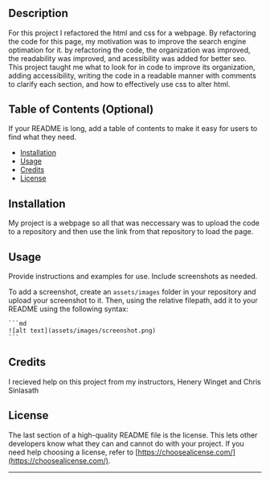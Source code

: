 # <Seo-code-refactor>

## Description

For this project I refactored the html and css for a webpage. By refactoring the code for this page, my motivation was to improve the search engine optimation for it. by refactoring the code, the organization was improved, the readability was improved, and acessibility was added for better seo. This project taught me what to look for in code to improve its organization, adding accessibility, writing the code in a readable manner with comments to clarify each section, and how to effectively use css to alter html.

## Table of Contents (Optional)

If your README is long, add a table of contents to make it easy for users to find what they need.

- [Installation](#installation)
- [Usage](#usage)
- [Credits](#credits)
- [License](#license)

## Installation

My project is a webpage so all that was neccessary was to upload the code to a repository and then use the link from that repository to load the page.

## Usage

Provide instructions and examples for use. Include screenshots as needed.

To add a screenshot, create an `assets/images` folder in your repository and upload your screenshot to it. Then, using the relative filepath, add it to your README using the following syntax:

    ```md
    ![alt text](assets/images/screenshot.png)
    ```

## Credits

I recieved help on this project from my instructors, Henery Winget and Chris Sinlasath

## License

The last section of a high-quality README file is the license. This lets other developers know what they can and cannot do with your project. If you need help choosing a license, refer to [https://choosealicense.com/](https://choosealicense.com/).

---


